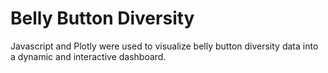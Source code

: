 # Belly Button Diversity
Javascript and Plotly were used to visualize belly button diversity data into a dynamic and interactive dashboard. 
